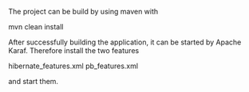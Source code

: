 The project can be build by using maven with

mvn clean install

After successfully building the application, it can be started by Apache Karaf. Therefore install the two features

hibernate_features.xml
pb_features.xml

and start them.
